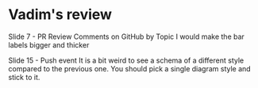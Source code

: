 # Vadim's review

Slide 7 - PR Review Comments on GitHub by Topic
I would make the bar labels bigger and thicker

Slide 15 - Push event
It is a bit weird to see a schema of a different style compared to the previous one. You should pick a single diagram style and stick to it.
